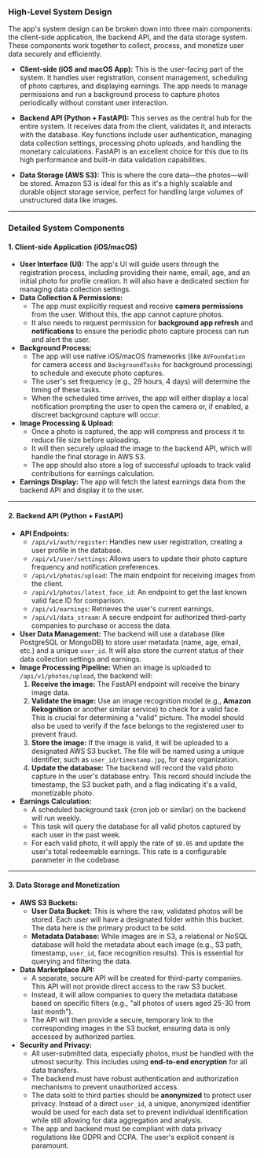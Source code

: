 ### High-Level System Design

The app's system design can be broken down into three main components: the client-side application, the backend API, and the data storage system. These components work together to collect, process, and monetize user data securely and efficiently.

* **Client-side (iOS and macOS App):** This is the user-facing part of the system. It handles user registration, consent management, scheduling of photo captures, and displaying earnings. The app needs to manage permissions and run a background process to capture photos periodically without constant user interaction.

* **Backend API (Python + FastAPI):** This serves as the central hub for the entire system. It receives data from the client, validates it, and interacts with the database. Key functions include user authentication, managing data collection settings, processing photo uploads, and handling the monetary calculations. FastAPI is an excellent choice for this due to its high performance and built-in data validation capabilities.

* **Data Storage (AWS S3):** This is where the core data—the photos—will be stored. Amazon S3 is ideal for this as it's a highly scalable and durable object storage service, perfect for handling large volumes of unstructured data like images.

***

### Detailed System Components

#### 1. Client-side Application (iOS/macOS)

* **User Interface (UI):** The app's UI will guide users through the registration process, including providing their name, email, age, and an initial photo for profile creation. It will also have a dedicated section for managing data collection settings.
* **Data Collection & Permissions:**
    * The app must explicitly request and receive **camera permissions** from the user. Without this, the app cannot capture photos.
    * It also needs to request permission for **background app refresh** and **notifications** to ensure the periodic photo capture process can run and alert the user.
* **Background Process:**
    * The app will use native iOS/macOS frameworks (like `AVFoundation` for camera access and `BackgroundTasks` for background processing) to schedule and execute photo captures.
    * The user's set frequency (e.g., 29 hours, 4 days) will determine the timing of these tasks.
    * When the scheduled time arrives, the app will either display a local notification prompting the user to open the camera or, if enabled, a discreet background capture will occur.
* **Image Processing & Upload:**
    * Once a photo is captured, the app will compress and process it to reduce file size before uploading.
    * It will then securely upload the image to the backend API, which will handle the final storage in AWS S3.
    * The app should also store a log of successful uploads to track valid contributions for earnings calculation.
* **Earnings Display:** The app will fetch the latest earnings data from the backend API and display it to the user.

***

#### 2. Backend API (Python + FastAPI)

* **API Endpoints:**
    * `/api/v1/auth/register`: Handles new user registration, creating a user profile in the database.
    * `/api/v1/user/settings`: Allows users to update their photo capture frequency and notification preferences.
    * `/api/v1/photos/upload`: The main endpoint for receiving images from the client.
    * `/api/v1/photos/latest_face_id`: An endpoint to get the last known valid face ID for comparison.
    * `/api/v1/earnings`: Retrieves the user's current earnings.
    * `/api/v1/data_stream`: A secure endpoint for authorized third-party companies to purchase or access the data.
* **User Data Management:** The backend will use a database (like PostgreSQL or MongoDB) to store user metadata (name, age, email, etc.) and a unique `user_id`. It will also store the current status of their data collection settings and earnings.
* **Image Processing Pipeline:** When an image is uploaded to `/api/v1/photos/upload`, the backend will:
    1.  **Receive the image:** The FastAPI endpoint will receive the binary image data.
    2.  **Validate the image:** Use an image recognition model (e.g., **Amazon Rekognition** or another similar service) to check for a valid face. This is crucial for determining a "valid" picture. The model should also be used to verify if the face belongs to the registered user to prevent fraud.
    3.  **Store the image:** If the image is valid, it will be uploaded to a designated AWS S3 bucket. The file will be named using a unique identifier, such as `user_id/timestamp.jpg`, for easy organization.
    4.  **Update the database:** The backend will record the valid photo capture in the user's database entry. This record should include the timestamp, the S3 bucket path, and a flag indicating it's a valid, monetizable photo.
* **Earnings Calculation:**
    * A scheduled background task (cron job or similar) on the backend will run weekly.
    * This task will query the database for all valid photos captured by each user in the past week.
    * For each valid photo, it will apply the rate of `$0.05` and update the user's total redeemable earnings. This rate is a configurable parameter in the codebase.

***

#### 3. Data Storage and Monetization

* **AWS S3 Buckets:**
    * **User Data Bucket:** This is where the raw, validated photos will be stored. Each user will have a designated folder within this bucket. The data here is the primary product to be sold.
    * **Metadata Database:** While images are in S3, a relational or NoSQL database will hold the metadata about each image (e.g., S3 path, timestamp, `user_id`, face recognition results). This is essential for querying and filtering the data.
* **Data Marketplace API:**
    * A separate, secure API will be created for third-party companies. This API will not provide direct access to the raw S3 bucket.
    * Instead, it will allow companies to query the metadata database based on specific filters (e.g., "all photos of users aged 25-30 from last month").
    * The API will then provide a secure, temporary link to the corresponding images in the S3 bucket, ensuring data is only accessed by authorized parties.
* **Security and Privacy:**
    * All user-submitted data, especially photos, must be handled with the utmost security. This includes using **end-to-end encryption** for all data transfers.
    * The backend must have robust authentication and authorization mechanisms to prevent unauthorized access.
    * The data sold to third parties should be **anonymized** to protect user privacy. Instead of a direct `user_id`, a unique, anonymized identifier would be used for each data set to prevent individual identification while still allowing for data aggregation and analysis.
    * The app and backend must be compliant with data privacy regulations like GDPR and CCPA. The user's explicit consent is paramount.